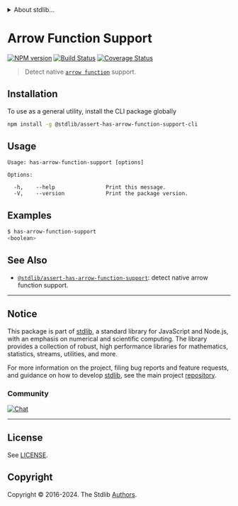 <!--

@license Apache-2.0

Copyright (c) 2021 The Stdlib Authors.

Licensed under the Apache License, Version 2.0 (the "License");
you may not use this file except in compliance with the License.
You may obtain a copy of the License at

   http://www.apache.org/licenses/LICENSE-2.0

Unless required by applicable law or agreed to in writing, software
distributed under the License is distributed on an "AS IS" BASIS,
WITHOUT WARRANTIES OR CONDITIONS OF ANY KIND, either express or implied.
See the License for the specific language governing permissions and
limitations under the License.

-->


<details>
  <summary>
    About stdlib...
  </summary>
  <p>We believe in a future in which the web is a preferred environment for numerical computation. To help realize this future, we've built stdlib. stdlib is a standard library, with an emphasis on numerical and scientific computation, written in JavaScript (and C) for execution in browsers and in Node.js.</p>
  <p>The library is fully decomposable, being architected in such a way that you can swap out and mix and match APIs and functionality to cater to your exact preferences and use cases.</p>
  <p>When you use stdlib, you can be absolutely certain that you are using the most thorough, rigorous, well-written, studied, documented, tested, measured, and high-quality code out there.</p>
  <p>To join us in bringing numerical computing to the web, get started by checking us out on <a href="https://github.com/stdlib-js/stdlib">GitHub</a>, and please consider <a href="https://opencollective.com/stdlib">financially supporting stdlib</a>. We greatly appreciate your continued support!</p>
</details>

# Arrow Function Support

[![NPM version][npm-image]][npm-url] [![Build Status][test-image]][test-url] [![Coverage Status][coverage-image]][coverage-url] <!-- [![dependencies][dependencies-image]][dependencies-url] -->

> Detect native [`arrow function`][mdn-arrow-function] support.











<section class="cli">



<section class="installation">

## Installation

To use as a general utility, install the CLI package globally

```bash
npm install -g @stdlib/assert-has-arrow-function-support-cli
```

</section>

<!-- CLI usage documentation. -->

<section class="usage">

## Usage

```text
Usage: has-arrow-function-support [options]

Options:

  -h,    --help                Print this message.
  -V,    --version             Print the package version.
```

</section>

<!-- /.usage -->

<section class="examples">

## Examples

```bash
$ has-arrow-function-support
<boolean>
```

</section>

<!-- /.examples -->

</section>

<!-- /.cli -->

<!-- Section for related `stdlib` packages. Do not manually edit this section, as it is automatically populated. -->

<section class="related">

## See Also

-   <span class="package-name">[`@stdlib/assert-has-arrow-function-support`][@stdlib/assert-has-arrow-function-support]</span><span class="delimiter">: </span><span class="description">detect native arrow function support.</span>


</section>

<!-- /.related -->

<!-- Section for all links. Make sure to keep an empty line after the `section` element and another before the `/section` close. -->


<section class="main-repo" >

* * *

## Notice

This package is part of [stdlib][stdlib], a standard library for JavaScript and Node.js, with an emphasis on numerical and scientific computing. The library provides a collection of robust, high performance libraries for mathematics, statistics, streams, utilities, and more.

For more information on the project, filing bug reports and feature requests, and guidance on how to develop [stdlib][stdlib], see the main project [repository][stdlib].

### Community

[![Chat][chat-image]][chat-url]

---

## License

See [LICENSE][stdlib-license].


## Copyright

Copyright &copy; 2016-2024. The Stdlib [Authors][stdlib-authors].

</section>

<!-- /.stdlib -->

<!-- Section for all links. Make sure to keep an empty line after the `section` element and another before the `/section` close. -->

<section class="links">

[npm-image]: http://img.shields.io/npm/v/@stdlib/assert-has-arrow-function-support-cli.svg
[npm-url]: https://npmjs.org/package/@stdlib/assert-has-arrow-function-support-cli

[test-image]: https://github.com/stdlib-js/assert-has-arrow-function-support@v0.2.2/actions/workflows/test.yml/badge.svg?branch=v0.2.2
[test-url]: https://github.com/stdlib-js/assert-has-arrow-function-support@v0.2.2/actions/workflows/test.yml?query=branch:v0.2.2

[coverage-image]: https://img.shields.io/codecov/c/github/stdlib-js/assert-has-arrow-function-support@v0.2.2/main.svg
[coverage-url]: https://codecov.io/github/stdlib-js/assert-has-arrow-function-support@v0.2.2?branch=main

<!--

[dependencies-image]: https://img.shields.io/david/stdlib-js/assert-has-arrow-function-support@v0.2.2.svg
[dependencies-url]: https://david-dm.org/stdlib-js/assert-has-arrow-function-support@v0.2.2/main

-->

[chat-image]: https://img.shields.io/gitter/room/stdlib-js/stdlib.svg
[chat-url]: https://app.gitter.im/#/room/#stdlib-js_stdlib:gitter.im

[stdlib]: https://github.com/stdlib-js/stdlib

[stdlib-authors]: https://github.com/stdlib-js/stdlib/graphs/contributors

[cli-section]: https://github.com/stdlib-js/assert-has-arrow-function-support@v0.2.2#cli
[cli-url]: https://github.com/stdlib-js/assert-has-arrow-function-support@v0.2.2/tree/cli
[@stdlib/assert-has-arrow-function-support]: https://github.com/stdlib-js/assert-has-arrow-function-support@v0.2.2/tree/main

[umd]: https://github.com/umdjs/umd
[es-module]: https://developer.mozilla.org/en-US/docs/Web/JavaScript/Guide/Modules

[deno-url]: https://github.com/stdlib-js/assert-has-arrow-function-support@v0.2.2/tree/deno
[deno-readme]: https://github.com/stdlib-js/assert-has-arrow-function-support@v0.2.2/blob/deno/README.md
[umd-url]: https://github.com/stdlib-js/assert-has-arrow-function-support@v0.2.2/tree/umd
[umd-readme]: https://github.com/stdlib-js/assert-has-arrow-function-support@v0.2.2/blob/umd/README.md
[esm-url]: https://github.com/stdlib-js/assert-has-arrow-function-support@v0.2.2/tree/esm
[esm-readme]: https://github.com/stdlib-js/assert-has-arrow-function-support@v0.2.2/blob/esm/README.md
[branches-url]: https://github.com/stdlib-js/assert-has-arrow-function-support@v0.2.2/blob/main/branches.md

[stdlib-license]: https://raw.githubusercontent.com/stdlib-js/assert-has-arrow-function-support@v0.2.2/main/LICENSE

[mdn-arrow-function]: https://developer.mozilla.org/en-US/docs/Web/JavaScript/Reference/Functions/Arrow_functions

[mdn-csp]: https://developer.mozilla.org/en-US/docs/Web/HTTP/CSP

</section>

<!-- /.links -->
